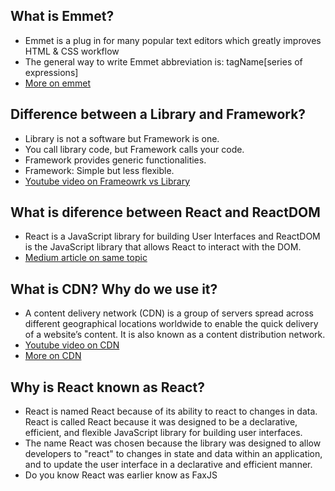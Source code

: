 
## What is Emmet?

- Emmet is a plug in for many popular text editors which greatly improves HTML & CSS workflow
- The general way to write Emmet abbreviation is: tagName[series of expressions]
- [More on emmet](https://medium.com/@kartik2406/web-development-with-vs-code-part-1-emmet-6af80f0f630c)

## Difference between a Library and Framework?
- Library is not a software but Framework is one.
- You call library code, but Framework calls your code.
- Framework provides generic functionalities.
- Framework: Simple but less flexible.
- [Youtube video on Frameowrk vs Library](https://youtu.be/PjyVXs0_3H8)

## What is diference between React and ReactDOM
- React is a JavaScript library for building User Interfaces and ReactDOM is the JavaScript library that allows React to interact with the DOM.
- [Medium article on same topic](https://medium.com/programming-sage/react-vs-react-dom-a0ed3aea9745)

## What is CDN? Why do we use it?
- A content delivery network (CDN) is a group of servers spread across different geographical locations worldwide to enable the quick delivery of a website’s content. It is also known as a content distribution network.
- [Youtube video on CDN](https://youtu.be/9vzUYnVMGiw)
- [More on CDN](https://www.hostinger.in/tutorials/what-is-cdn)

## Why is React known as React?
- React is named React because of its ability to react to changes in data. React is called React because it was designed to be a declarative, efficient, and flexible JavaScript library for building user interfaces.
- The name React was chosen because the library was designed to allow developers to "react" to changes in state and data within an application, and to update the user interface in a declarative and efficient manner.
- Do you know React was earlier know as FaxJS


